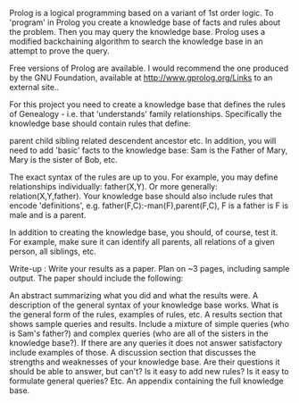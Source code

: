 Prolog is a logical programming based on a variant of 1st order logic. To 'program' in Prolog you create a knowledge base of facts and rules about the problem. Then you may query the knowledge base. Prolog uses a modified backchaining algorithm to search the knowledge base in an attempt to prove the query.

Free versions of Prolog are available. I would recommend the one produced by the GNU Foundation, available at http://www.gprolog.org/Links to an external site..

For this project you need to create a knowledge base that defines the rules of Genealogy - i.e. that 'understands' family relationships. Specifically the knowledge base should contain rules that define:

parent
child
sibling
related
descendent
ancestor
etc.
In addition, you will need to add 'basic' facts to the knowledge base: Sam is the Father of Mary, Mary is the sister of Bob, etc.

 

The exact syntax of the rules are up to you. For example, you may define relationships individually: father(X,Y). Or more generally: relation(X,Y,father). Your knowledge base should also include rules that encode 'definitions', e.g. father(F,C):-man(F),parent(F,C), F is a father is F is male and is a parent.

In addition to creating the knowledge base, you should, of course, test it. For example, make sure it can identify all parents, all relations of a given person, all siblings, etc.

Write-up : Write your results as a paper. Plan on ~3 pages, including sample output. The paper should include the following:

An abstract summarizing what you did and what the results were.
A description of the general syntax of your knowledge base works. What is the general form of the rules, examples of rules, etc.
A results section that shows sample queries and results. Include a mixture of simple queries (who is Sam's father?) and complex queries (who are all of the sisters in the knowledge base?). If there are any queries it does not answer satisfactory include examples of those.
A discussion section that discusses the strengths and weaknesses of your knowledge base. Are their questions it should be able to answer, but can't? Is it easy to add new rules? Is it easy to formulate general queries? Etc.
An appendix containing the full knowledge base.
